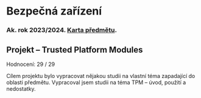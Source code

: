 # Bezpečná zařízení
### Ak. rok 2023/2024. [Karta předmětu](https://www.fit.vut.cz/study/course/268171/.cs).

## Projekt – Trusted Platform Modules
Hodnocení: 29 / 29

Cílem projektu bylo vypracovat nějakou studii na vlastní téma zapadající do oblasti předmětu. Vypracoval jsem studii na téma TPM – úvod, použití a nedostatky.

